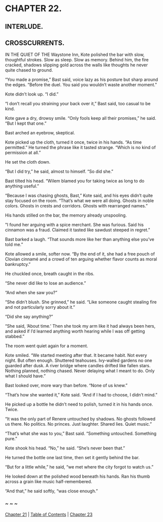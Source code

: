 # CHAPTER 22.

## INTERLUDE.

## CROSSCURRENTS.


IN THE QUIET OF THE Waystone Inn, Kote polished the bar with slow, thoughtful strokes. Slow as sleep. Slow as memory. Behind him, the fire cracked, shadows slipping gold across the walls like thoughts he never quite chased to ground.

“You made a promise,” Bast said, voice lazy as his posture but sharp around the edges. “Before the duel. You said you wouldn’t waste another moment.”

Kote didn’t look up. “I did.”

“I don’t recall you straining your back over it,” Bast said, too casual to be kind.

Kote gave a dry, drowsy smile. “Only fools keep all their promises,” he said. “But I kept that one.”

Bast arched an eyebrow, skeptical.

Kote picked up the cloth, turned it once, twice in his hands. “As time permitted.” He turned the phrase like it tasted strange. “Which is no kind of permission at all.”

He set the cloth down.

“But I did try,” he said, almost to himself. “So did she.”

Bast tilted his head. “Wilem blamed you for taking twice as long to do anything useful.”

“Because I was chasing ghosts, Bast,” Kote said, and his eyes didn’t quite stay focused on the room. “That’s what we were all doing. Ghosts in noble colors. Ghosts in crests and corridors. Ghosts with rearranged names.”

His hands stilled on the bar, the memory already unspooling.

"I found her arguing with a spice merchant. She was furious. Said his cinnamon was a fraud. Claimed it tasted like sawdust steeped in regret.”

Bast barked a laugh. “That sounds more like her than anything else you’ve told me.”

Kote allowed a smile, softer now. “By the end of it, she had a free pouch of Clovian cinnamé and a crowd of ten arguing whether flavor counts as moral bankruptcy.”

He chuckled once, breath caught in the ribs.

“She never did like to lose an audience.”

“And when she saw you?”

“She didn’t blush. She grinned,” he said. “Like someone caught stealing fire and not particularly sorry about it.”

“Did she say anything?”

“She said, ‘About time.’ Then she took my arm like it had always been hers, and asked if I’d learned anything worth hearing while I was off getting stabbed.”

The room went quiet again for a moment.

Kote smiled. “We started meeting after that. It became habit. Not every night. But often enough. Shuttered teahouses. Ivy-walled gardens no one guarded after dusk. A river bridge where candles drifted like fallen stars. Nothing planned, nothing chased. Never delaying what I meant to do. Only what I should have.”

Bast looked over, more wary than before. “None of us knew.”

“That’s how she wanted it,” Kote said. “And if I had to choose, I didn’t mind.”

He picked up a bottle he didn’t need to polish, turned it in his hands once. Twice.

“It was the only part of Renere untouched by shadows. No ghosts followed us there. No politics. No princes. Just laughter. Shared lies. Quiet music.”

“That’s what she was to you,” Bast said. “Something untouched. Something pure.”

Kote shook his head. “No,” he said. “She’s never been that.”

He turned the bottle one last time, then set it gently behind the bar.

“But for a little while,” he said, “we met where the city forgot to watch us.”

He looked down at the polished wood beneath his hands. Ran his thumb across a grain like music half-remembered.

“And that,” he said softly, “was close enough.”  

### ~ ~ ~

[Chapter 21](CHAPTER_21.md) | [Table of Contents](Table_of_Contents.md) | [Chapter 23](CHAPTER_23.md)
